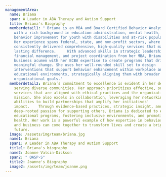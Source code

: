```yaml
---
managementArea:
  name: Briana
  span: A Leader in ABA Therapy and Autism Support
  title: Briana's Biography
  memberdetail1: " Briana is an MBA and Board Certified Behavior Analyst (BCBA)
    with a rich background in education administration, mental health, and
    behavior improvement for youth with disabilities and at-risk populations.
    Her experience spans federal, state, and non-profit sectors, where she has
    consistently delivered comprehensive, high-quality services that make a
    lasting difference.     With advanced skills in strategic leadership,
    financial management, and project coordination from her MBA, Briana blends
    business acumen with her BCBA expertise to create programs that drive
    meaningful change. She uses her well-rounded skill set to design
    interventions that support behavior enhancement within workplace and
    educational environments, strategically aligning them with broader
    organizational goals."
  memberdetail2: Briana’s commitment to excellence is evident in her dedication to
    serving diverse communities. Her approach prioritizes effective, sustainable
    services that are aligned with ethical practices and the organization's
    mission. She also excels in collaboration, leveraging her networking
    abilities to build partnerships that amplify her initiatives'
    impact.    Through evidence-based practices, strategic insight, and a
    deep-rooted passion for supporting others, Briana is dedicated to enhancing
    educational programs, fostering inclusive environments, and promoting mental
    health. Her work is a powerful example of how expertise in behavior analysis
    and business can come together to transform lives and create a brighter
    future.
  image: /assets/img/team/briana.jpg
  name1: Briana
  span1: A Leader in ABA Therapy and Autism Support
  title1: Briana's biography
  name2: Joanne Valcin-Dickson
  span2: " QASP-S"
  title2: Joanne's Biography
  image2: /assets/img/team/joanne.png
---
```

